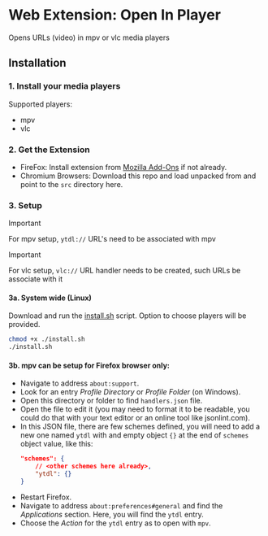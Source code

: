 # Web Extension: Open In Player

Opens URLs (video) in mpv or vlc media players

## Installation

### 1. Install your media players

Supported players:

- mpv
- vlc

### 2. Get the Extension

- FireFox: Install extension from [Mozilla Add-Ons](https://addons.mozilla.org/en-US/firefox/addon/open-in-player/) if not already.
- Chromium Browsers: Download this repo and load unpacked from and point to the `src` directory here.

### 3. Setup

> [!IMPORTANT]
> For mpv setup, `ytdl://` URL's need to be associated with mpv

> [!IMPORTANT]
> For vlc setup, `vlc://` URL handler needs to be created, such URLs be associate with it

#### 3a. System wide (Linux)

Download and run the [install.sh](./install.sh) script. Option to choose players will be provided.

```sh
chmod +x ./install.sh
./install.sh
```

#### 3b. mpv can be setup for Firefox browser only:

- Navigate to address `about:support`.
- Look for an entry _Profile Directory_ or _Profile Folder_ (on Windows).
- Open this directory or folder to find `handlers.json` file.
- Open the file to edit it (you may need to format it to be readable,
	you could do that with your text editor or an online tool like
	jsonlint.com).
- In this JSON file, there are few schemes defined, you will need to add
	a new one named `ytdl` with and empty object `{}` at the end of
	`schemes` object value, like this:
	```json
	"schemes": {
		// <other schemes here already>,
		"ytdl": {}
	}
	```
- Restart Firefox.
- Navigate to address `about:preferences#general` and find the
	_Applications_ section. Here, you will find the `ytdl` entry.
- Choose the _Action_ for the `ytdl` entry as to open with `mpv`.
